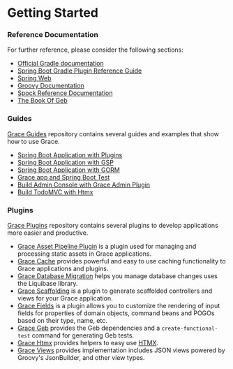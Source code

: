 # Getting Started

### Reference Documentation

For further reference, please consider the following sections:

* [Official Gradle documentation](https://docs.gradle.org)
* [Spring Boot Gradle Plugin Reference Guide](https://docs.spring.io/spring-boot/3.3/gradle-plugin/index.html)
* [Spring Web](https://docs.spring.io/spring-boot/3.3/reference/web/index.html)
* [Groovy Documentation](https://groovy-lang.org/documentation.html)
* [Spock Reference Documentation](https://spockframework.org/spock/docs/2.3/index.html)
* [The Book Of Geb](https://gebish.org/manual/current/)

### Guides

[Grace Guides](https://github.com/grace-guides) repository contains several guides and examples that show how to use Grace.

* [Spring Boot Application with Plugins](https://github.com/grace-guides/gs-spring-boot)
* [Spring Boot Application with GSP](https://github.com/grace-guides/gs-spring-boot-gsp)
* [Spring Boot Application with GORM](https://github.com/grace-guides/gs-spring-boot-gorm)
* [Grace app and Spring Boot Test](https://github.com/grace-guides/gs-spring-boot-test)
* [Build Admin Console with Grace Admin Plugin](https://github.com/grace-guides/gs-admin-console)
* [Build TodoMVC with Htmx](https://github.com/grace-guides/gs-htmx-todomvc)

### Plugins

[Grace Plugins](https://github.com/grace-plugins/) repository contains several plugins to develop applications more easier and productive.

* [Grace Asset Pipeline Plugin](https://github.com/grace-plugins/grace-asset-pipeline) is a plugin used for managing and processing static assets in Grace applications.
* [Grace Cache](https://github.com/graceframework/grace-cache) provides powerful and easy to use caching functionality to Grace applications and plugins.
* [Grace Database Migration](https://github.com/graceframework/grace-database-migration) helps you manage database changes uses the Liquibase library.
* [Grace Scaffolding](https://github.com/graceframework/grace-scaffolding) is a plugin to generate scaffolded controllers and views for your Grace application.
* [Grace Fields](https://github.com/graceframework/grace-fields) is a plugin allows you to customize the rendering of input fields for properties of domain objects, command beans and POGOs based on their type, name, etc.
* [Grace Geb](https://github.com/graceframework/grace-geb) provides the Geb dependencies and a `create-functional-test` command for generating Geb tests.
* [Grace Htmx](https://github.com/grace-plugins/grace-htmx) provides helpers to easy use [HTMX](https://htmx.org).
* [Grace Views](https://github.com/graceframework/grace-views) provides implementation includes JSON views powered by Groovy's JsonBuilder, and other view types.
